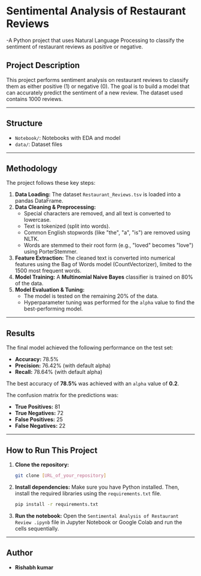 # Sentimental Analysis of Restaurant Reviews
-A Python project that uses Natural Language Processing to classify the sentiment of restaurant reviews as positive or negative.

## Project Description
This project performs sentiment analysis on restaurant reviews to classify them as either positive (1) or negative (0). The goal is to build a model that can accurately predict the sentiment of a new review. The dataset used contains 1000 reviews.

---

## Structure
- `Notebook/`: Notebooks with EDA and model
- `data/`: Dataset files

---

## Methodology
The project follows these key steps:
1.  **Data Loading:** The dataset `Restaurant_Reviews.tsv` is loaded into a pandas DataFrame.
2.  **Data Cleaning & Preprocessing:**
    * Special characters are removed, and all text is converted to lowercase.
    * Text is tokenized (split into words).
    * Common English stopwords (like "the", "a", "is") are removed using NLTK.
    * Words are stemmed to their root form (e.g., "loved" becomes "love") using PorterStemmer.
3.  **Feature Extraction:** The cleaned text is converted into numerical features using the Bag of Words model (CountVectorizer), limited to the 1500 most frequent words.
4.  **Model Training:** A **Multinomial Naive Bayes** classifier is trained on 80% of the data.
5.  **Model Evaluation & Tuning:**
    * The model is tested on the remaining 20% of the data.
    * Hyperparameter tuning was performed for the `alpha` value to find the best-performing model.

---

## Results
The final model achieved the following performance on the test set:
* **Accuracy:** 78.5%
* **Precision:** 76.42% (with default alpha)
* **Recall:** 78.64% (with default alpha)

The best accuracy of **78.5%** was achieved with an `alpha` value of **0.2**.

The confusion matrix for the predictions was:
* **True Positives:** 81
* **True Negatives:** 72
* **False Positives:** 25
* **False Negatives:** 22

---

## How to Run This Project
1.  **Clone the repository:**
    ```bash
    git clone [URL_of_your_repository]
    ```
2.  **Install dependencies:**
    Make sure you have Python installed. Then, install the required libraries using the `requirements.txt` file.
    ```bash
    pip install -r requirements.txt
    ```
3.  **Run the notebook:**
    Open the `Sentimental Analysis of Restaurant Review .ipynb` file in Jupyter Notebook or Google Colab and run the cells sequentially.

---

## Author
* **Rishabh kumar**
